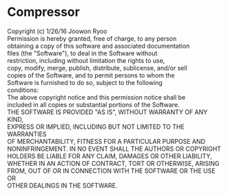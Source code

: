 # Compressor

Copyright (c) 1/26/16 Joowon Ryoo<br>
Permission is hereby granted, free of charge, to any person<br>
obtaining a copy of this software and associated documentation<br>
files (the "Software"), to deal in the Software without<br>
restriction, including without limitation the rights to use,<br>
copy, modify, merge, publish, distribute, sublicense, and/or sell<br>
copies of the Software, and to permit persons to whom the<br>
Software is furnished to do so, subject to the following<br>
conditions:<br>
The above copyright notice and this permission notice shall be<br>
included in all copies or substantial portions of the Software.<br>
THE SOFTWARE IS PROVIDED "AS IS", WITHOUT WARRANTY OF ANY KIND,<br>
EXPRESS OR IMPLIED, INCLUDING BUT NOT LIMITED TO THE WARRANTIES<br>
OF MERCHANTABILITY, FITNESS FOR A PARTICULAR PURPOSE AND<br>
NONINFRINGEMENT. IN NO EVENT SHALL THE AUTHORS OR COPYRIGHT<br>
HOLDERS BE LIABLE FOR ANY CLAIM, DAMAGES OR OTHER LIABILITY,<br>
WHETHER IN AN ACTION OF CONTRACT, TORT OR OTHERWISE, ARISING<br>
FROM, OUT OF OR IN CONNECTION WITH THE SOFTWARE OR THE USE OR<br>
OTHER DEALINGS IN THE SOFTWARE.<br>